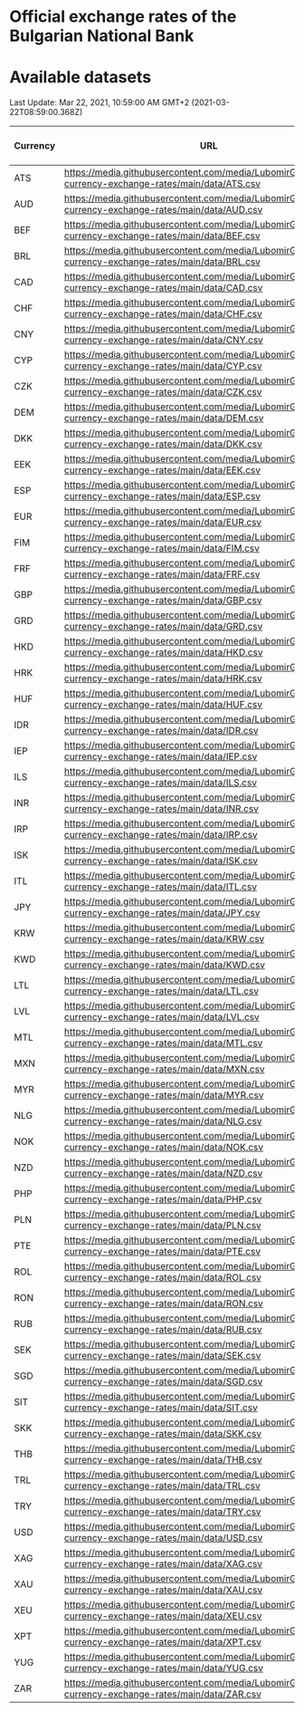 # Official exchange rates of the Bulgarian National Bank

# Available datasets

<!-- START LINKS -->

Last Update: Mar 22, 2021, 10:59:00 AM GMT+2 (2021-03-22T08:59:00.368Z)

| Currency | URL                                                                                                     | Number of records |
| -------- | ------------------------------------------------------------------------------------------------------- | ----------------- |
| ATS      | https://media.githubusercontent.com/media/LubomirGeorgiev/bnb-currency-exchange-rates/main/data/ATS.csv | 0                 |
| AUD      | https://media.githubusercontent.com/media/LubomirGeorgiev/bnb-currency-exchange-rates/main/data/AUD.csv | 123               |
| BEF      | https://media.githubusercontent.com/media/LubomirGeorgiev/bnb-currency-exchange-rates/main/data/BEF.csv | 0                 |
| BRL      | https://media.githubusercontent.com/media/LubomirGeorgiev/bnb-currency-exchange-rates/main/data/BRL.csv | 123               |
| CAD      | https://media.githubusercontent.com/media/LubomirGeorgiev/bnb-currency-exchange-rates/main/data/CAD.csv | 123               |
| CHF      | https://media.githubusercontent.com/media/LubomirGeorgiev/bnb-currency-exchange-rates/main/data/CHF.csv | 123               |
| CNY      | https://media.githubusercontent.com/media/LubomirGeorgiev/bnb-currency-exchange-rates/main/data/CNY.csv | 123               |
| CYP      | https://media.githubusercontent.com/media/LubomirGeorgiev/bnb-currency-exchange-rates/main/data/CYP.csv | 0                 |
| CZK      | https://media.githubusercontent.com/media/LubomirGeorgiev/bnb-currency-exchange-rates/main/data/CZK.csv | 123               |
| DEM      | https://media.githubusercontent.com/media/LubomirGeorgiev/bnb-currency-exchange-rates/main/data/DEM.csv | 0                 |
| DKK      | https://media.githubusercontent.com/media/LubomirGeorgiev/bnb-currency-exchange-rates/main/data/DKK.csv | 123               |
| EEK      | https://media.githubusercontent.com/media/LubomirGeorgiev/bnb-currency-exchange-rates/main/data/EEK.csv | 0                 |
| ESP      | https://media.githubusercontent.com/media/LubomirGeorgiev/bnb-currency-exchange-rates/main/data/ESP.csv | 0                 |
| EUR      | https://media.githubusercontent.com/media/LubomirGeorgiev/bnb-currency-exchange-rates/main/data/EUR.csv | 0                 |
| FIM      | https://media.githubusercontent.com/media/LubomirGeorgiev/bnb-currency-exchange-rates/main/data/FIM.csv | 0                 |
| FRF      | https://media.githubusercontent.com/media/LubomirGeorgiev/bnb-currency-exchange-rates/main/data/FRF.csv | 0                 |
| GBP      | https://media.githubusercontent.com/media/LubomirGeorgiev/bnb-currency-exchange-rates/main/data/GBP.csv | 123               |
| GRD      | https://media.githubusercontent.com/media/LubomirGeorgiev/bnb-currency-exchange-rates/main/data/GRD.csv | 0                 |
| HKD      | https://media.githubusercontent.com/media/LubomirGeorgiev/bnb-currency-exchange-rates/main/data/HKD.csv | 123               |
| HRK      | https://media.githubusercontent.com/media/LubomirGeorgiev/bnb-currency-exchange-rates/main/data/HRK.csv | 123               |
| HUF      | https://media.githubusercontent.com/media/LubomirGeorgiev/bnb-currency-exchange-rates/main/data/HUF.csv | 123               |
| IDR      | https://media.githubusercontent.com/media/LubomirGeorgiev/bnb-currency-exchange-rates/main/data/IDR.csv | 123               |
| IEP      | https://media.githubusercontent.com/media/LubomirGeorgiev/bnb-currency-exchange-rates/main/data/IEP.csv | 0                 |
| ILS      | https://media.githubusercontent.com/media/LubomirGeorgiev/bnb-currency-exchange-rates/main/data/ILS.csv | 123               |
| INR      | https://media.githubusercontent.com/media/LubomirGeorgiev/bnb-currency-exchange-rates/main/data/INR.csv | 123               |
| IRP      | https://media.githubusercontent.com/media/LubomirGeorgiev/bnb-currency-exchange-rates/main/data/IRP.csv | 0                 |
| ISK      | https://media.githubusercontent.com/media/LubomirGeorgiev/bnb-currency-exchange-rates/main/data/ISK.csv | 123               |
| ITL      | https://media.githubusercontent.com/media/LubomirGeorgiev/bnb-currency-exchange-rates/main/data/ITL.csv | 0                 |
| JPY      | https://media.githubusercontent.com/media/LubomirGeorgiev/bnb-currency-exchange-rates/main/data/JPY.csv | 123               |
| KRW      | https://media.githubusercontent.com/media/LubomirGeorgiev/bnb-currency-exchange-rates/main/data/KRW.csv | 123               |
| KWD      | https://media.githubusercontent.com/media/LubomirGeorgiev/bnb-currency-exchange-rates/main/data/KWD.csv | 0                 |
| LTL      | https://media.githubusercontent.com/media/LubomirGeorgiev/bnb-currency-exchange-rates/main/data/LTL.csv | 0                 |
| LVL      | https://media.githubusercontent.com/media/LubomirGeorgiev/bnb-currency-exchange-rates/main/data/LVL.csv | 0                 |
| MTL      | https://media.githubusercontent.com/media/LubomirGeorgiev/bnb-currency-exchange-rates/main/data/MTL.csv | 0                 |
| MXN      | https://media.githubusercontent.com/media/LubomirGeorgiev/bnb-currency-exchange-rates/main/data/MXN.csv | 123               |
| MYR      | https://media.githubusercontent.com/media/LubomirGeorgiev/bnb-currency-exchange-rates/main/data/MYR.csv | 123               |
| NLG      | https://media.githubusercontent.com/media/LubomirGeorgiev/bnb-currency-exchange-rates/main/data/NLG.csv | 0                 |
| NOK      | https://media.githubusercontent.com/media/LubomirGeorgiev/bnb-currency-exchange-rates/main/data/NOK.csv | 123               |
| NZD      | https://media.githubusercontent.com/media/LubomirGeorgiev/bnb-currency-exchange-rates/main/data/NZD.csv | 123               |
| PHP      | https://media.githubusercontent.com/media/LubomirGeorgiev/bnb-currency-exchange-rates/main/data/PHP.csv | 123               |
| PLN      | https://media.githubusercontent.com/media/LubomirGeorgiev/bnb-currency-exchange-rates/main/data/PLN.csv | 123               |
| PTE      | https://media.githubusercontent.com/media/LubomirGeorgiev/bnb-currency-exchange-rates/main/data/PTE.csv | 0                 |
| ROL      | https://media.githubusercontent.com/media/LubomirGeorgiev/bnb-currency-exchange-rates/main/data/ROL.csv | 0                 |
| RON      | https://media.githubusercontent.com/media/LubomirGeorgiev/bnb-currency-exchange-rates/main/data/RON.csv | 123               |
| RUB      | https://media.githubusercontent.com/media/LubomirGeorgiev/bnb-currency-exchange-rates/main/data/RUB.csv | 123               |
| SEK      | https://media.githubusercontent.com/media/LubomirGeorgiev/bnb-currency-exchange-rates/main/data/SEK.csv | 123               |
| SGD      | https://media.githubusercontent.com/media/LubomirGeorgiev/bnb-currency-exchange-rates/main/data/SGD.csv | 123               |
| SIT      | https://media.githubusercontent.com/media/LubomirGeorgiev/bnb-currency-exchange-rates/main/data/SIT.csv | 0                 |
| SKK      | https://media.githubusercontent.com/media/LubomirGeorgiev/bnb-currency-exchange-rates/main/data/SKK.csv | 0                 |
| THB      | https://media.githubusercontent.com/media/LubomirGeorgiev/bnb-currency-exchange-rates/main/data/THB.csv | 123               |
| TRL      | https://media.githubusercontent.com/media/LubomirGeorgiev/bnb-currency-exchange-rates/main/data/TRL.csv | 0                 |
| TRY      | https://media.githubusercontent.com/media/LubomirGeorgiev/bnb-currency-exchange-rates/main/data/TRY.csv | 123               |
| USD      | https://media.githubusercontent.com/media/LubomirGeorgiev/bnb-currency-exchange-rates/main/data/USD.csv | 123               |
| XAG      | https://media.githubusercontent.com/media/LubomirGeorgiev/bnb-currency-exchange-rates/main/data/XAG.csv | 0                 |
| XAU      | https://media.githubusercontent.com/media/LubomirGeorgiev/bnb-currency-exchange-rates/main/data/XAU.csv | 123               |
| XEU      | https://media.githubusercontent.com/media/LubomirGeorgiev/bnb-currency-exchange-rates/main/data/XEU.csv | 0                 |
| XPT      | https://media.githubusercontent.com/media/LubomirGeorgiev/bnb-currency-exchange-rates/main/data/XPT.csv | 0                 |
| YUG      | https://media.githubusercontent.com/media/LubomirGeorgiev/bnb-currency-exchange-rates/main/data/YUG.csv | 0                 |
| ZAR      | https://media.githubusercontent.com/media/LubomirGeorgiev/bnb-currency-exchange-rates/main/data/ZAR.csv | 123               |

<!-- END LINKS -->
